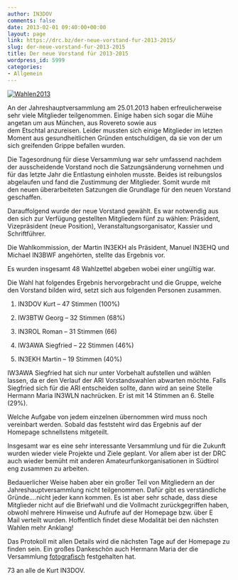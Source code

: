 ```yaml
---
author: IN3DOV
comments: false
date: 2013-02-01 09:40:00+00:00
layout: page
link: https://drc.bz/der-neue-vorstand-fur-2013-2015/
slug: der-neue-vorstand-fur-2013-2015
title: Der neue Vorstand für 2013-2015
wordpress_id: 5999
categories:
- Allgemein
---
```


[![Wahlen2013](https://drc.bz/wp-content/uploads/2013/02/Wahlen2013.jpg)](https://drc.bz/wp-content/uploads/2013/02/Wahlen2013.jpg)

An der Jahreshauptversammlung am 25.01.2013 haben erfreulicherweise sehr viele Mitglieder teilgenommen. Einige haben sich sogar die Mühe angetan um aus München, aus Rovereto sowie aus dem Etschtal anzureisen. Leider mussten sich einige Mitglieder im letzten Moment aus gesundheitlichen Gründen entschuldigen, da sie von der um sich greifenden Grippe befallen wurden.

Die Tagesordnung für diese Versammlung war sehr umfassend nachdem der ausscheidende Vorstand noch die Satzungsänderung vornehmen und für das letzte Jahr die Entlastung einholen musste. Beides ist reibungslos abgelaufen und fand die Zustimmung der Mitglieder. Somit wurde mit den neuen überarbeiteten Satzungen die Grundlage für den neuen Vorstand geschaffen. 

Darauffolgend wurde der neue Vorstand gewählt. Es war notwendig aus den sich zur Verfügung gestellten Mitgliedern fünf zu wählen: Präsident, Vizepräsident (neue Position), Veranstaltungsorganisator, Kassier und Schriftführer.

Die Wahlkommission, der Martin IN3EKH als Präsident, Manuel IN3EHQ und Michael IN3BWF angehörten, stellte das Ergebnis vor.

Es wurden insgesamt 48 Wahlzettel abgeben wobei einer ungültig war.

Die Wahl hat folgendes Ergebnis hervorgebracht und die Gruppe, welche den Vorstand bilden wird, setzt sich aus folgenden Personen zusammen.



	
  1. IN3DOV Kurt – 47 Stimmen (100%)

	
  2. IW3BTW Georg – 32 Stimmen (68%)

	
  3. IN3ROL Roman – 31 Stimmen (66)

	
  4. IW3AWA Siegfried – 22 Stimmen (46%)

	
  5. IN3EKH Martin – 19 Stimmen (40%)


IW3AWA Siegfried hat sich nur unter Vorbehalt aufstellen und wählen lassen, da er den Verlauf der ARI Vorstandswahlen abwarten möchte. Falls Siegfried sich für die ARI entscheiden sollte, dann wird an seine Stelle Hermann Maria IN3WLN nachrücken. Er ist mit 14 Stimmen an 6. Stelle (29%).

Welche Aufgabe von jedem einzelnen übernommen wird muss noch vereinbart werden. Sobald das feststeht wird das Ergebnis auf der Homepage schnellstens mitgeteilt.  

Insgesamt war es eine sehr interessante Versammlung und für die Zukunft wurden wieder viele Projekte und Ziele geplant. Vor allem aber ist der DRC auch wieder bemüht mit anderen Amateurfunkorganisationen in Südtirol eng zusammen zu arbeiten.

Bedauerlicher Weise haben aber ein großer Teil von Mitgliedern an der Jahreshauptversammlung nicht teilgenommen. Dafür gibt es verständliche Gründe….nicht jeder kann kommen. Es ist aber sehr schade, dass diese Mitglieder nicht auf die Briefwahl und die Vollmacht zurückgegriffen haben, obwohl mehrere Hinweise und Aufrufe auf der Homepage bzw. über E Mail verteilt wurden. Hoffentlich findet diese Modalität bei den nächsten Wahlen mehr Anklang!

Das Protokoll mit allen Details wird die nächsten Tage auf der Homepage zu finden sein. Ein großes Dankeschön auch Hermann Maria der die Versammlung [fotografisch](https://drc.bz/drc-intern/fotoalbum/?wppa-album=81&wppa-cover=0&wppa-occur=1) festgehalten hat.

73 an alle de Kurt IN3DOV.


